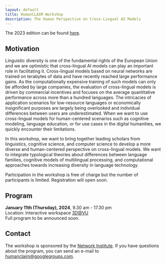 ```yaml
---
layout: default
title: HumanCLAIM Workshop
description: The Human Perspective on Cross-Lingual AI Models
---
```

The 2023 edition can be found [here](/workshop2023.markdown).

## Motivation

Linguistic diversity is one of the fundamental rights of the European Union and we are optimistic that cross-lingual AI models can play an important role in facilitating it. Cross-lingual models based on neural networks are trained on terabytes of data and have recently reached large performance gains. As the computationally expensive training of such models can only be afforded by large companies, the evaluation of cross-lingual models is driven by commercial incentives and focuses on the average quantitative performance across more than a hundred languages. The intricacies of application scenarios for low-resource languages or economically insignificant purposes are largely being overlooked and individual differences between users are underestimated. When we want to use cross-lingual models for human-centered scenarios such as cognitive modeling, language education, or for use cases in the digital humanities, we quickly encounter their limitations. 

In this workshop, we want to bring together leading scholars from linguistics, cognitive science, and computer science to develop a more diverse and human-centered perspective on cross-lingual models.  We want to integrate typological theories about differences between language families, cognitive models of multilingual processing, and computational approaches towards increasing diversity in language technology.

Participation in the workshop is free of charge but the number of participants is limited. 
Registration will open soon.

## Program

**January 11th (Thursday), 2024**, 9.30 am - 17.30 pm <br>
Location: Interactive workspace [3D@VU](https://www.youtube.com/watch?v=Z3E2f56mptw) <br>
Full program to be announced soon.
<br>

## Contact

The workshop is sponsored by the [Network Institute](https://networkinstitute.org/). 
If you have questions about the program, you can send an e-mail to humanclaim@googlegroups.com. 
